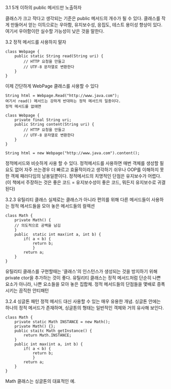 3.1 5개 이하의 public 메서드만 노출하자

클래스가 크고 작다고 생각되는 기준은 public 메서드의 개수가 될 수 있다.
클래스를 작게 만들어서 얻는 이득으로는 우아함, 유지보수성, 응집도, 테스트 용이성 향상이 있다.
여기서 우아함이란 실수할 가능성이 낮은 것을 말한다.

3.2 정적 메서드를 사용하지 말자

    class Webpage {
        public static String read(String uri) {
            // HTTP 요청을 만들고
            // UTF-8 문자열로 변환한다
        }
    }

이제 간단하게 WebPage 클래스를 사용할 수 있다

    String html = Webpage.Read("http://www.java.com");
    여기서 read() 메서드는 강하게 반대하는 정적 메서드의 일종이다.
    정적 메서드를 없애면
    
    class Webpage {
        private final String uri;
        public String content(String uri) {
            // HTTP 요청을 만들고
            // UTF-8 문자열로 변환한다
        }
    }
    
    String html = new Webpage("http://www.java.com").content();

정적메서드와 비슷하게 사용 할 수 있다.
정적메서드를 사용하면 매번 객체를 생성할 필요도 없어 자주 쓰는경우 더 빠르고 효율적이라고 생각하기 쉬우나
OOP를 이해하지 못한 객체 패러다임의 남용일뿐이다.
정적메서드의 치명적인 단점은 유지보수가 어렵다. (이 책에서 주장하는 것은 좋은 코드 = 유지보수성이 좋은 코드, 뭐든지 유지보수로 귀결된다)

3.2.3 유틸리티 클래스
 실제로는 클래스가 아니라 편의를 위해 다른 메서드들이 사용하는 정적 메서드들을 모아 놓은 메서드들의 컬렉션
 
    class Math {
        private Math() {
        // 의도적으로 공백을 남김
        }
        public  static int max(int a, int b) {
            if( a < b) {
                return b;
                }
            return a;
        }        
    }    

유틸리티 클래스를 구현할때는 '클래스'의 인스턴스가 생성되는 것을 방지하기 위해 private ctor을 추가하는 것이 좋다.
유틸리티 클래스는 정적 메서드처럼 단순히 나쁜 요소가 아니라, 나쁜 요소들을 모아 놓은 집합체. 정적 메서드들의 단점들을 몇배로 증폭시키는 끔직한 안티패턴

3.2.4 싱글톤 패턴
정적 메서드 대신 사용할 수 있는 매우 유용한 개념. 
싱글톤 안에는 하나의 정적 메서드가 존재하며, 싱글톤의 형태는 일반적인 객체와 거의 유사해 보인다.

    class Math {
        private static Math INSTANCE = new Math();
        private Math() {};
        public staitc Math getInstance() {
            return Math.INSTANCE;
        }
        public int max(int a, int b) {
            if( a < b) {
                return b;
                }
            return a;
        }        
    }
    
Math 클래스는 싱글톤의 대표적인 예.
       